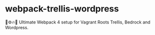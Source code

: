 # webpack-trellis-wordpress
🔨⚙️🔥🚀 Ultimate Webpack 4 setup for Vagrant Roots Trellis, Bedrock and Wordpress.
